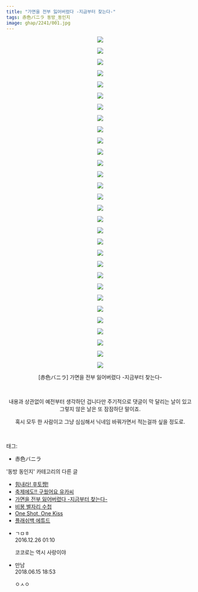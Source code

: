 ```yaml
---
title: "가면을 전부 잃어버렸다 -지금부터 찾는다-"
tags: 赤色バニラ 동방_동인지
image: ghap/2241/001.jpg
---
```

<div class="article">
<p style="text-align: center; clear: none; float: none;"><img src="{{ site.nasurl }}/ghap/2241/001.jpg"/></p>
<p style="text-align: center; clear: none; float: none;"><img src="{{ site.nasurl }}/ghap/2241/002.jpg"/></p>
<p style="text-align: center; clear: none; float: none;"><img src="{{ site.nasurl }}/ghap/2241/003.jpg"/></p>
<p style="text-align: center; clear: none; float: none;"><img src="{{ site.nasurl }}/ghap/2241/004.jpg"/></p>
<p style="text-align: center; clear: none; float: none;"><img src="{{ site.nasurl }}/ghap/2241/005.jpg"/></p>
<p style="text-align: center; clear: none; float: none;"><img src="{{ site.nasurl }}/ghap/2241/006.jpg"/></p>
<p style="text-align: center; clear: none; float: none;"><img src="{{ site.nasurl }}/ghap/2241/007.jpg"/></p>
<p style="text-align: center; clear: none; float: none;"><img src="{{ site.nasurl }}/ghap/2241/008.jpg"/></p>
<p style="text-align: center; clear: none; float: none;"><img src="{{ site.nasurl }}/ghap/2241/009.jpg"/></p>
<p style="text-align: center; clear: none; float: none;"><img src="{{ site.nasurl }}/ghap/2241/010.jpg"/></p>
<p style="text-align: center; clear: none; float: none;"><img src="{{ site.nasurl }}/ghap/2241/011.jpg"/></p>
<p style="text-align: center; clear: none; float: none;"><img src="{{ site.nasurl }}/ghap/2241/012.jpg"/></p>
<p style="text-align: center; clear: none; float: none;"><img src="{{ site.nasurl }}/ghap/2241/013.jpg"/></p>
<p style="text-align: center; clear: none; float: none;"><img src="{{ site.nasurl }}/ghap/2241/014.jpg"/></p>
<p style="text-align: center; clear: none; float: none;"><img src="{{ site.nasurl }}/ghap/2241/015.jpg"/></p>
<p style="text-align: center; clear: none; float: none;"><img src="{{ site.nasurl }}/ghap/2241/016.jpg"/></p>
<p style="text-align: center; clear: none; float: none;"><img src="{{ site.nasurl }}/ghap/2241/017.jpg"/></p>
<p style="text-align: center; clear: none; float: none;"><img src="{{ site.nasurl }}/ghap/2241/018.jpg"/></p>
<p style="text-align: center; clear: none; float: none;"><img src="{{ site.nasurl }}/ghap/2241/019.jpg"/></p>
<p style="text-align: center; clear: none; float: none;"><img src="{{ site.nasurl }}/ghap/2241/020.jpg"/></p>
<p style="text-align: center; clear: none; float: none;"><img src="{{ site.nasurl }}/ghap/2241/021.jpg"/></p>
<p style="text-align: center; clear: none; float: none;"><img src="{{ site.nasurl }}/ghap/2241/022.jpg"/></p>
<p style="text-align: center; clear: none; float: none;"><img src="{{ site.nasurl }}/ghap/2241/023.jpg"/></p>
<p style="text-align: center; clear: none; float: none;"><img src="{{ site.nasurl }}/ghap/2241/024.jpg"/></p>
<p style="text-align: center; clear: none; float: none;"><img src="{{ site.nasurl }}/ghap/2241/025.jpg"/></p>
<p style="text-align: center; clear: none; float: none;"><img src="{{ site.nasurl }}/ghap/2241/026.jpg"/></p>
<p style="text-align: center; clear: none; float: none;"><img src="{{ site.nasurl }}/ghap/2241/027.jpg"/></p>
<p style="text-align: center; clear: none; float: none;"><img src="{{ site.nasurl }}/ghap/2241/028.jpg"/></p>
<p style="text-align: center; clear: none; float: none;"><img src="{{ site.nasurl }}/ghap/2241/029.jpg"/></p>
<p style="text-align: center; clear: none; float: none;"><img src="{{ site.nasurl }}/ghap/2241/030.jpg"/></p>
<p style="text-align: center; clear: none; float: none;">[赤色バニラ] 가면을 전부 잃어버렸다 -지금부터 찾는다-</p>
<p style="text-align: center; clear: none; float: none;"><br/></p>
<p style="text-align: center; clear: none; float: none;">내용과 상관없이 예전부터 생각하던 겁니다만 주기적으로 댓글이 막 달리는 날이 있고 그렇지 않은 날은 또 잠잠하단 말이죠.</p>
<p style="text-align: center; clear: none; float: none;">혹시 모두 한 사람이고 그냥 심심해서 닉네임 바꿔가면서 적는걸까 싶을 정도로.</p>
<p><br/></p>
</div><div class="tagTrail">
<p>태그: </p>
<ul>
<li>赤色バニラ</li>
</ul>
</div><div class="another">
<p>'동방 동인지' 카테고리의 다른 글</p>
<ul>
<li><a href="/2016-09-20-ghap_2243">힘내라! 후토쨩!</a></li>
<li><a href="/2016-09-20-ghap_2242">축제에도!! 구웠어요 유카씨</a></li>
<li><a href="/2016-09-20-ghap_2241">가면을 전부 잃어버렸다 -지금부터 찾는다-</a></li>
<li><a href="/2016-09-20-ghap_2240">비봉 별자리 수첩</a></li>
<li><a href="/2016-09-20-ghap_2239">One Shot, One Kiss</a></li>
<li><a href="/2016-09-20-ghap_2238">플래쉬백 에튜드</a></li>
</ul>
</div><div class="cb_module cb_fluid">
<div class="cb_wrt cb_profile">
<div class="comment">
<ul>
<li class="cb_thumb_off" id="comment14877048">
<div class="cb_comment_area">
<div class="cb_info_area">
<div class="cb_section">
<span class="cb_nick_name">ㄱㅁㅎ</span>
</div>
<div class="cb_section">
<span class="cb_date">2016.12.26 01:10 </span>
</div>
</div>
<div class="cb_dsc_comment">
<p class="cb_dsc">
											코코로는 역시 사랑이야
										</p>
</div>
</div></li>
<li class="cb_thumb_off" id="comment15271155">
<div class="cb_comment_area">
<div class="cb_info_area">
<div class="cb_section">
<span class="cb_nick_name">만남</span>
</div>
<div class="cb_section">
<span class="cb_date">2018.06.15 18:53 </span>
</div>
</div>
<div class="cb_dsc_comment">
<p class="cb_dsc">
											ㅇㅅㅇ
										</p>
</div>
</div></li>
</ul>
</div>
</div><!-- commentList close -->
</div>